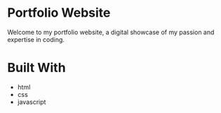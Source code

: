 # Portfolio Website
Welcome to my portfolio website, a digital showcase of my passion and expertise in coding.
# Built With
* html
* css
* javascript
